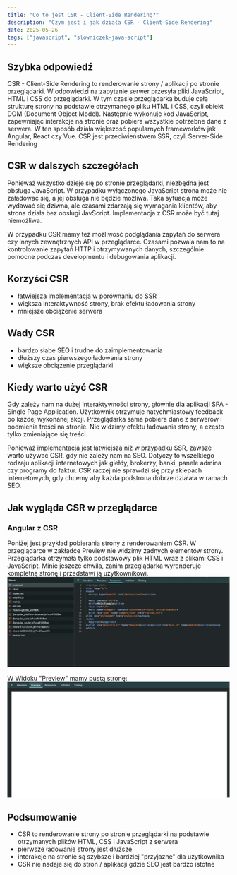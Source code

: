 ```yaml
---
title: "Co to jest CSR - Client-Side Rendering?"
description: "Czym jest i jak działa CSR - Client-Side Rendering"
date: 2025-05-26
tags: ["javascript", "slowniczek-java-script"]
---
```


## Szybka odpowiedź

CSR - Client-Side Rendering to renderowanie strony / aplikacji po stronie przeglądarki. W odpowiedzi na zapytanie
serwer przesyła pliki JavaScript, HTML i CSS do przeglądarki. W tym czasie przeglądarka buduje
całą strukturę strony na podstawie otrzymanego pliku HTML i CSS, czyli obiekt DOM (Document Object Model). Następnie
wykonuje kod JavaScript, zapewniając interakcje na stronie oraz pobiera wszystkie potrzebne dane z serwera. W ten sposób
działa większość popularnych frameworków jak Angular, React czy Vue. CSR jest przeciwieństwem SSR, czyli Server-Side
Rendering

## CSR w dalszych szczegółach

Ponieważ wszystko dzieje się po stronie przeglądarki, niezbędna jest obsługa JavaScript. W przypadku wyłączonego
JavaScript strona może nie załadować się, a jej obsługa nie będzie możliwa. Taka sytuacja może wydawać się dziwna,
ale czasami zdarzają się wymagania klientów, aby strona działa bez obsługi JavScript. Implementacja z CSR może być tutaj
niemożliwa.

W przypadku CSR mamy też możliwość podglądania zapytań do serwera czy innych zewnętrznych API w przeglądarce.
Czasami pozwala nam to na kontrolowanie zapytań HTTP i otrzymywanych danych, szczególnie pomocne podczas developmentu
i debugowania aplikacji.

## Korzyści CSR

- łatwiejsza implementacja w porównaniu do SSR
- większa interaktywność strony, brak efektu ładowania strony
- mniejsze obciążenie serwera

## Wady CSR

- bardzo słabe SEO i trudne do zaimplementowania
- dłuższy czas pierwszego ładowania strony
- większe obciążenie przeglądarki

## Kiedy warto użyć CSR

Gdy zależy nam na dużej interaktywności strony, głównie dla aplikacji SPA - Single Page Application. Użytkownik
otrzymuje natychmiastowy feedback po każdej wykonanej akcji. Przeglądarka sama pobiera dane z serwerów i podmienia
treści na stronie. Nie widzimy efektu ładowania strony, a często tylko zmieniające się treści.

Ponieważ implementacja jest łatwiejsza niż w przypadku SSR, zawsze warto używać CSR, gdy nie zależy nam na SEO. Dotyczy
to wszelkiego rodzaju aplikacji internetowych jak giełdy, brokerzy, banki, panele admina czy programy do faktur. CSR
raczej nie sprawdzi się przy sklepach internetowych, gdy chcemy aby każda podstrona dobrze działała w ramach SEO.

## Jak wygląda CSR w przeglądarce

### Angular z CSR

Poniżej jest przykład pobierania strony z renderowaniem CSR. W przeglądarce w zakładce Preview nie widzimy żadnych
elementów strony. Przeglądarka otrzymała tylko podstawowy plik HTML wraz z plikami CSS i JavaScript. Minie jeszcze
chwila, zanim przeglądarka wyrenderuje kompletną stronę i przedstawi ją użytkownikowi.
![Przykład braku SSR w Angularze](./images/no-ssr-angular.png "Angular CSR - widok HTML")

W Widoku "Preview" mamy pustą stronę:
![Widok Preview w przeglądarce dla SSR](./images/no-ssr-preview-angular.png "Angular CSR - widok Preview w przeglądarce")

## Podsumowanie

- CSR to renderowanie strony po stronie przeglądarki na podstawie otrzymanych plików HTML, CSS i JavaScript z serwera
- pierwsze ładowanie strony jest dłuższe
- interakcje na stronie są szybsze i bardziej "przyjazne" dla użytkownika
- CSR nie nadaje się do stron / aplikacji gdzie SEO jest bardzo istotne
